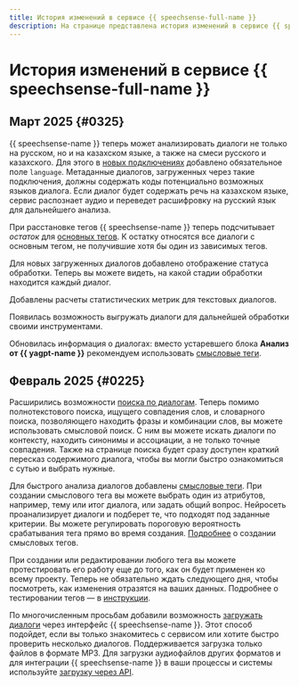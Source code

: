 ```yaml
---
title: История изменений в сервисе {{ speechsense-full-name }}
description: На странице представлена история изменений в сервисе {{ speechsense-full-name }}.
---
```


# История изменений в сервисе {{ speechsense-full-name }}

## Март 2025 {#0325}

{{ speechsense-name }} теперь может анализировать диалоги не только на русском, но и на казахском языке, а также на смеси русского и казахского. Для этого в [новых подключениях](../operations/connection/create.md) добавлено обязательное поле `language`. Метаданные диалогов, загруженных через такие подключения, должны содержать коды потенциально возможных языков диалога. Если диалог будет содержать речь на казахском языке, сервис распознает аудио и переведет расшифровку на русский язык для дальнейшего анализа.

При расстановке тегов {{ speechsense-name }} теперь подсчитывает _остаток_ для [основных тегов](../concepts/tags.md#dependent-tags). К остатку относятся все диалоги с основным тегом, не получившие хотя бы один из зависимых тегов. 

Для новых загруженных диалогов добавлено отображение статуса обработки. Теперь вы можете видеть, на какой стадии обработки находится каждый диалог.

Добавлены расчеты статистических метрик для текстовых диалогов. 

Появилась возможность выгружать диалоги для дальнейшей обработки своими инструментами.

Обновилась информация о диалогах: вместо устаревшего блока **Анализ от {{ yagpt-name }}** рекомендуем использовать [смысловые теги](../concepts/tags.md#sense-tags).

## Февраль 2025 {#0225}

Расширились возможности [поиска по диалогам](../concepts/dialogs.md#filters). Теперь помимо полнотекстового поиска, ищущего совпадения слов, и словарного поиска, позволяющего находить фразы и комбинации слов, вы можете использовать смысловой поиск. С ним вы можете искать диалоги по контексту, находить синонимы и ассоциации, а не только точные совпадения. Также на странице поиска будет сразу доступен краткий пересказ содержимого диалога, чтобы вы могли быстро ознакомиться с сутью и выбрать нужные.

Для быстрого анализа диалогов добавлены [смысловые теги](../concepts/tags.md#sense-tags). При создании смыслового тега вы можете выбрать один из атрибутов, например, тему или итог диалога, или задать общий вопрос. Нейросеть проанализирует диалоги и подберет те, что подходят под заданные критерии. Вы можете регулировать пороговую вероятность срабатывания тега прямо во время создания. [Подробнее](../operations/project/tag/create-sense-tag.md) о создании смысловых тегов.

При создании или редактировании любого тега вы можете протестировать его работу еще до того, как он будет применен ко всему проекту. Теперь не обязательно ждать следующего дня, чтобы посмотреть, как изменения отразятся на ваших данных. Подробнее о тестировании тегов — в [инструкции](../operations/project/tag/test.md).

По многочисленным просьбам добавили возможность [загружать диалоги](../operations/data/upload-audio-console.md) через интерфейс {{ speechsense-name }}. Этот способ подойдет, если вы только знакомитесь с сервисом или хотите быстро проверить несколько диалогов. Поддерживается загрузка только файлов в формате MP3. Для загрузки аудиофайлов других форматов и для интеграции {{ speechsense-name }} в ваши процессы и системы используйте [загрузку через API](../operations/data/upload-data.md).

